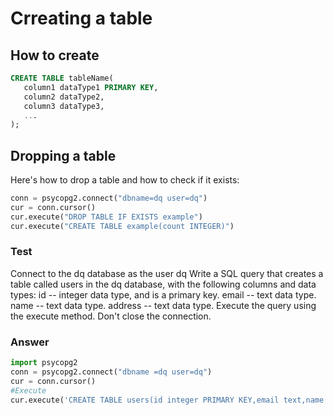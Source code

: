 # Crreating a table

## How to create

```SQL
CREATE TABLE tableName(
   column1 dataType1 PRIMARY KEY,
   column2 dataType2,
   column3 dataType3,
   ...
);
```
## Dropping a table

Here's how to drop a table and how to check if it exists:
```python
conn = psycopg2.connect("dbname=dq user=dq")
cur = conn.cursor()
cur.execute("DROP TABLE IF EXISTS example")
cur.execute("CREATE TABLE example(count INTEGER)")
```

### Test
Connect to the dq database as the user dq
Write a SQL query that creates a table called users in the dq database, with the following columns and data types:
id -- integer data type, and is a primary key.
email -- text data type.
name -- text data type.
address -- text data type.
Execute the query using the execute method.
Don't close the connection.

### Answer
```python
import psycopg2
conn = psycopg2.connect("dbname =dq user=dq")
cur = conn.cursor()
#Execute
cur.execute('CREATE TABLE users(id integer PRIMARY KEY,email text,name text, address text)')
```
